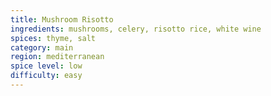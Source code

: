 ```yaml
---
title: Mushroom Risotto 
ingredients: mushrooms, celery, risotto rice, white wine
spices: thyme, salt
category: main
region: mediterranean 
spice level: low
difficulty: easy
---
```

